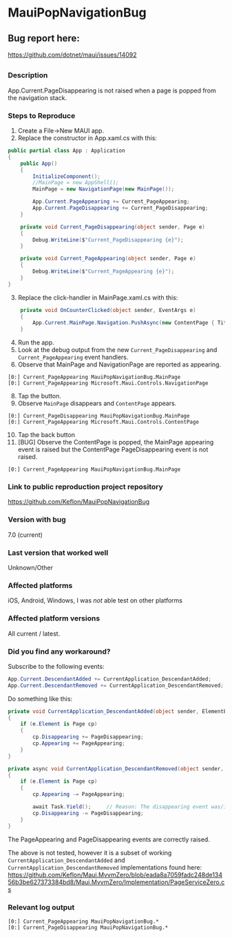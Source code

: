 # MauiPopNavigationBug

## Bug report here:
https://github.com/dotnet/maui/issues/14092

## 

### Description

App.Current.PageDisappearing is not raised when a page is popped from the navigation stack.


### Steps to Reproduce

1. Create a File->New MAUI app.
2. Replace the constructor in App.xaml.cs with this:
```csharp
public partial class App : Application
{
	public App()
	{
		InitializeComponent();
		//MainPage = new AppShell();
		MainPage = new NavigationPage(new MainPage());

        App.Current.PageAppearing += Current_PageAppearing;
        App.Current.PageDisappearing += Current_PageDisappearing;
	}

    private void Current_PageDisappearing(object sender, Page e)
    {
        Debug.WriteLine($"Current_PageDisappearing {e}");
    }

    private void Current_PageAppearing(object sender, Page e)
    {
        Debug.WriteLine($"Current_PageAppearing {e}");
    }
}
```
3. Replace the click-handler in MainPage.xaml.cs with this:
```csharp
    private void OnCounterClicked(object sender, EventArgs e)
    {
        App.Current.MainPage.Navigation.PushAsync(new ContentPage { Title="Child Page"});
    }
```
4. Run the app.
5. Look at the debug output from the new `Current_PageDisappearing` and `Current_PageAppearing` event handlers.
6. Observe that MainPage and NavigationPage are reported as appearing.
```
[0:] Current_PageAppearing MauiPopNavigationBug.MainPage
[0:] Current_PageAppearing Microsoft.Maui.Controls.NavigationPage
```
8. Tap the button.
9. Observe `MainPage` disappears and `ContentPage` appears.
```
[0:] Current_PageDisappearing MauiPopNavigationBug.MainPage
[0:] Current_PageAppearing Microsoft.Maui.Controls.ContentPage
```
10. Tap the back button
11. [BUG] Observe the ContentPage is popped, the MainPage appearing event is raised but the ContentPage PageDisappearing event is not raised.
```
[0:] Current_PageAppearing MauiPopNavigationBug.MainPage
```



### Link to public reproduction project repository

https://github.com/Keflon/MauiPopNavigationBug

### Version with bug

7.0 (current)

### Last version that worked well

Unknown/Other

### Affected platforms

iOS, Android, Windows, I was *not* able test on other platforms

### Affected platform versions

All current / latest.

### Did you find any workaround?

Subscribe to the following events:

```csharp
App.Current.DescendantAdded += CurrentApplication_DescendantAdded;
App.Current.DescendantRemoved += CurrentApplication_DescendantRemoved;
```
Do something like this:
```csharp
private void CurrentApplication_DescendantAdded(object sender, ElementEventArgs e)
{
    if (e.Element is Page cp)
    {
        cp.Disappearing += PageDisappearing;
        cp.Appearing += PageAppearing;
    }
}

private async void CurrentApplication_DescendantRemoved(object sender, ElementEventArgs e)
{
    if (e.Element is Page cp)
    {
        cp.Appearing -= PageAppearing;

        await Task.Yield();     // Reason: The disappearing event was/is raised after the DescendantRemoved event.
        cp.Disappearing -= PageDisappearing;
    }
}

```
The PageAppearing and PageDisappearing events are correctly raised.  

The above is not tested, however it is a subset of working `CurrentApplication_DescendantAdded` and `CurrentApplication_DescendantRemoved` implementations found here: https://github.com/Keflon/Maui.MvvmZero/blob/eada8a7059fadc248de13456b3be627373384bd8/Maui.MvvmZero/Implementation/PageServiceZero.cs  



### Relevant log output

```shell
[0:] Current_PageAppearing MauiPopNavigationBug.*
[0:] Current_PageDisappearing MauiPopNavigationBug.*
```
